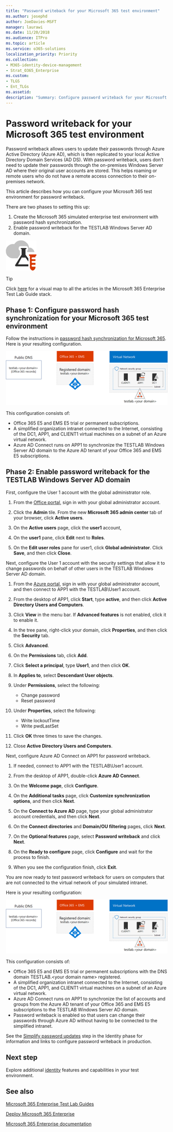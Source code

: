 ```yaml
---
title: "Password writeback for your Microsoft 365 test environment"
ms.author: josephd
author: JoeDavies-MSFT
manager: laurawi
ms.date: 11/20/2018
ms.audience: ITPro
ms.topic: article
ms.service: o365-solutions
localization_priority: Priority
ms.collection: 
- M365-identity-device-management
- Strat_O365_Enterprise
ms.custom: 
- TLGS
- Ent_TLGs
ms.assetid: 
description: "Summary: Configure password writeback for your Microsoft 365 test environment."
---
```


# Password writeback for your Microsoft 365 test environment

Password writeback allows users to update their passwords through Azure Active Directory (Azure AD), which is then replicated to your local Active Directory Domain Services (AD DS). With password writeback, users don’t need to update their passwords through the on-premises Windows Server AD where their original user accounts are stored. This helps roaming or remote users who do not have a remote access connection to their on-premises network.

This article describes how you can configure your Microsoft 365 test environment for password writeback.

There are two phases to setting this up:

1.	Create the Microsoft 365 simulated enterprise test environment with password hash synchronization.
2.	Enable password writeback for the TESTLAB Windows Server AD domain.
    
![Test Lab Guides for the Microsoft cloud](media/m365-enterprise-test-lab-guides/cloud-tlg-icon.png) 
    
> [!TIP]
> Click [here](https://aka.ms/m365etlgstack) for a visual map to all the articles in the Microsoft 365 Enterprise Test Lab Guide stack.
  
## Phase 1: Configure password hash synchronization for your Microsoft 365 test environment

Follow the instructions in [password hash synchronization for Microsoft 365](password-hash-sync-m365-ent-test-environment.md). Here is your resulting configuration.
  
![The simulated enterprise with password hash synchronization test environment](media/pass-through-auth-m365-ent-test-environment/Phase1.png)
  
This configuration consists of: 
  
- Office 365 E5 and EMS E5 trial or permanent subscriptions.
- A simplified organization intranet connected to the Internet, consisting of the DC1, APP1, and CLIENT1 virtual machines on a subnet of an Azure virtual network. 
- Azure AD Connect runs on APP1 to synchronize the TESTLAB Windows Server AD domain to the Azure AD tenant of your Office 365 and EMS E5 subscriptions.

## Phase 2: Enable password writeback for the TESTLAB Windows Server AD domain

First, configure the User 1 account with the global administrator role.

1. From the [Office portal](https://office.com), sign in with your global administrator account.

2. Click the **Admin** tile. From the new **Microsoft 365 admin center** tab of your browser, click **Active users**.
 
3. On the **Active users** page, click the **user1** account,

4. On the **user1** pane, click **Edit** next to **Roles**.

5. On the **Edit user roles** pane for user1, click **Global administrator**. Click **Save**, and then click **Close**.

Next, configure the User 1 account with the security settings that allow it to change passwords on behalf of other users in the TESTLAB Windows Server AD domain.

1. From the [Azure portal](https://portal.azure.com), sign in with your global administrator account, and then connect to APP1 with the TESTLAB\User1 account.

2.  From the desktop of APP1, click **Start**, type **active**, and then click **Active Directory Users and Computers**.

3. Click **View** in the menu bar. If **Advanced features** is not enabled, click it to enable it.

4. In the tree pane, right-click your domain, click **Properties**, and then click the **Security** tab.

5. Click **Advanced**.

6. On the **Permissions** tab, click **Add**.

7. Click **Select a principal**, type **User1**, and then click **OK**.

8. In **Applies to**, select **Descendant User objects**.

9. Under **Permissions**, select the following:

    - Change password
    - Reset password

10. Under **Properties**, select the following:
    - Write lockoutTime
    - Write pwdLastSet

11. Click **OK** three times to save the changes.

12. Close **Active Directory Users and Computers**.

Next, configure Azure AD Connect on APP1 for password writeback.

1. If needed, connect to APP1 with the TESTLAB\User1 account.

2. From the desktop of APP1, double-click **Azure AD Connect**.

3. On the **Welcome page**, click **Configure**.

4. On the **Additional tasks** page, click **Customize synchronization options**, and then click **Next**.

5. On the **Connect to Azure AD** page, type your global administrator account credentials, and then click **Next**.

6. On the **Connect directories** and **Domain/OU filtering** pages, click **Next**.

7. On the **Optional features** page, select **Password writeback** and click **Next**. 

8. On the **Ready to configure** page, click **Configure** and wait for the process to finish.

9. When you see the configuration finish, click **Exit**.

You are now ready to test password writeback for users on computers that are not connected to the virtual network of your simulated intranet.

Here is your resulting configuration:

![The simulated enterprise with pass-through authentication test environment](media/pass-through-auth-m365-ent-test-environment/Phase1.png)

This configuration consists of:

- Office 365 E5 and EMS E5 trial or permanent subscriptions with the DNS domain TESTLAB.\<your domain name> registered.
- A simplified organization intranet connected to the Internet, consisting of the DC1, APP1, and CLIENT1 virtual machines on a subnet of an Azure virtual network. 
- Azure AD Connect runs on APP1 to synchronize the list of accounts and groups from the Azure AD tenant of your Office 365 and EMS E5 subscriptions to the TESTLAB Windows Server AD domain. 
- Password writeback is enabled so that users can change their passwords through Azure AD without having to be connected to the simplified intranet.

See the [Simplify password updates](identity-password-reset.md#identity-pw-writeback) step in the Identity phase for information and links to configure password writeback in production.

## Next step

Explore additional [identity](m365-enterprise-test-lab-guides.md#identity) features and capabilities in your test environment.

## See also

[Microsoft 365 Enterprise Test Lab Guides](m365-enterprise-test-lab-guides.md)

[Deploy Microsoft 365 Enterprise](deploy-microsoft-365-enterprise.md)

[Microsoft 365 Enterprise documentation](https://docs.microsoft.com/microsoft-365-enterprise/)


